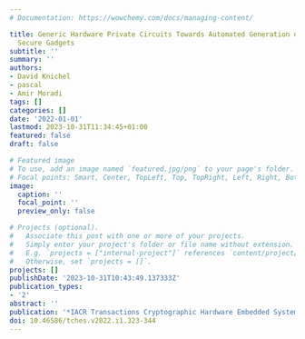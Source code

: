 ```yaml
---
# Documentation: https://wowchemy.com/docs/managing-content/

title: Generic Hardware Private Circuits Towards Automated Generation of Composable
  Secure Gadgets
subtitle: ''
summary: ''
authors:
- David Knichel
- pascal
- Amir Moradi
tags: []
categories: []
date: '2022-01-01'
lastmod: 2023-10-31T11:34:45+01:00
featured: false
draft: false

# Featured image
# To use, add an image named `featured.jpg/png` to your page's folder.
# Focal points: Smart, Center, TopLeft, Top, TopRight, Left, Right, BottomLeft, Bottom, BottomRight.
image:
  caption: ''
  focal_point: ''
  preview_only: false

# Projects (optional).
#   Associate this post with one or more of your projects.
#   Simply enter your project's folder or file name without extension.
#   E.g. `projects = ["internal-project"]` references `content/project/deep-learning/index.md`.
#   Otherwise, set `projects = []`.
projects: []
publishDate: '2023-10-31T10:43:49.137333Z'
publication_types:
- '2'
abstract: ''
publication: '*IACR Transactions Cryptographic Hardware Embedded Systems (TCHES)*'
doi: 10.46586/tches.v2022.i1.323-344
---
```

